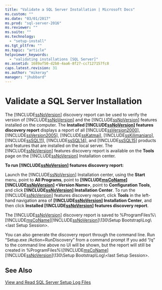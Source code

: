 ```yaml
---
title: "Validate a SQL Server Installation | Microsoft Docs"
ms.custom: ""
ms.date: "03/01/2017"
ms.prod: "sql-server-2016"
ms.reviewer: ""
ms.suite: ""
ms.technology: 
  - "setup-install"
ms.tgt_pltfrm: ""
ms.topic: "article"
helpviewer_keywords: 
  - "validating installations [SQL Server]"
ms.assetid: 1689af50-d2b8-4aa6-8f27-cc7127157fc8
caps.latest.revision: 31
ms.author: "mikeray"
manager: "jhubbard"
---
```

# Validate a SQL Server Installation
  The [!INCLUDE[ssNoVersion](../../../advanced-analytics/r-services/includes/ssnoversion-md.md)] discovery report can be used to verify the version of [!INCLUDE[ssNoVersion](../../../advanced-analytics/r-services/includes/ssnoversion-md.md)] and the [!INCLUDE[ssNoVersion](../../../advanced-analytics/r-services/includes/ssnoversion-md.md)] features installed on the computer. The **Installed [!INCLUDE[ssNoVersion](../../../advanced-analytics/r-services/includes/ssnoversion-md.md)] features discovery report** displays a report of all [!INCLUDE[ssVersion2000](../../../analysis-services/multidimensional-models/includes/ssversion2000-md.md)], [!INCLUDE[ssVersion2005](../../../analysis-services/data-mining/includes/ssversion2005-md.md)], [!INCLUDE[ssKatmai](../../../analysis-services/data-mining/includes/sskatmai-md.md)], [!INCLUDE[ssKilimanjaro](../../../analysis-services/instances/install/windows/includes/sskilimanjaro-md.md)], [!INCLUDE[ssSQL11](../../../analysis-services/includes/sssql11-md.md)], [!INCLUDE[ssSQL14](../../../analysis-services/includes/sssql14-md.md)], and [!INCLUDE[ssSQL15](../../../analysis-services/powershell/includes/sssql15-md.md)] products and features that are installed on the local server. The [!INCLUDE[ssNoVersion](../../../advanced-analytics/r-services/includes/ssnoversion-md.md)] features discovery report is available on the **Tools** page on the [!INCLUDE[ssNoVersion](../../../advanced-analytics/r-services/includes/ssnoversion-md.md)] Installation center.  
  
 **To run [!INCLUDE[ssNoVersion](../../../advanced-analytics/r-services/includes/ssnoversion-md.md)] features discovery report:**  
  
 Launch the [!INCLUDE[ssNoVersion](../../../advanced-analytics/r-services/includes/ssnoversion-md.md)] Installation center, using the **Start** menu, point to **All Programs**, point to **[!INCLUDE[msCoName](../../../advanced-analytics/r-services/tutorials/includes/msconame-md.md)][!INCLUDE[ssNoVersion](../../../advanced-analytics/r-services/includes/ssnoversion-md.md)] \<Version Name>**, point to **Configuration Tools**, and click **[!INCLUDE[ssNoVersion](../../../advanced-analytics/r-services/includes/ssnoversion-md.md)] Installation Center**. To run the [!INCLUDE[ssNoVersion](../../../advanced-analytics/r-services/includes/ssnoversion-md.md)] features discovery report, click **Tools** in the left-hand navigation area of **[!INCLUDE[ssNoVersion](../../../advanced-analytics/r-services/includes/ssnoversion-md.md)] Installation Center**, and then click **Installed [!INCLUDE[ssNoVersion](../../../advanced-analytics/r-services/includes/ssnoversion-md.md)] features discovery report**.  
  
 The [!INCLUDE[ssNoVersion](../../../advanced-analytics/r-services/includes/ssnoversion-md.md)] discovery report is saved to %ProgramFiles%\\[!INCLUDE[msCoName](../../../advanced-analytics/r-services/tutorials/includes/msconame-md.md)][!INCLUDE[ssNoVersion](../../../advanced-analytics/r-services/includes/ssnoversion-md.md)]\130\Setup Bootstrap\Log\\<last Setup Session\>.  
  
 You can also generate the discovery report through the command line. Run “Setup.exe /Action=RunDiscovery” from a command prompt If you add “/q” to the command line above no UI will be shown, but the report will still be created in %ProgramFiles%\\[!INCLUDE[msCoName](../../../advanced-analytics/r-services/tutorials/includes/msconame-md.md)][!INCLUDE[ssNoVersion](../../../advanced-analytics/r-services/includes/ssnoversion-md.md)]\130\Setup Bootstrap\Log\\<last Setup Session\>.  
  
## See Also  
 [View and Read SQL Server Setup Log Files](../../../database-engine/install/windows/view-and-read-sql-server-setup-log-files.md)  
  
  